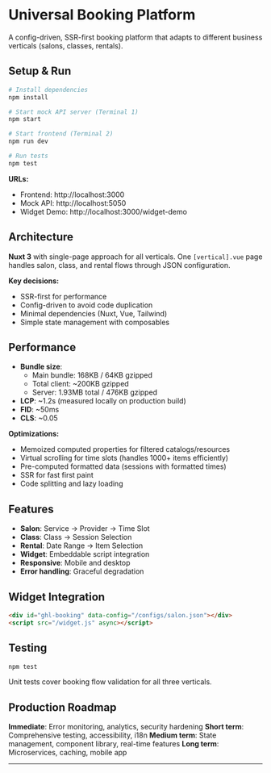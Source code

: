 # Universal Booking Platform

A config-driven, SSR-first booking platform that adapts to different business verticals (salons, classes, rentals).

## Setup & Run

```bash
# Install dependencies
npm install

# Start mock API server (Terminal 1)
npm start

# Start frontend (Terminal 2)
npm run dev

# Run tests
npm test
```

**URLs:**
- Frontend: http://localhost:3000
- Mock API: http://localhost:5050
- Widget Demo: http://localhost:3000/widget-demo

## Architecture

**Nuxt 3** with single-page approach for all verticals. One `[vertical].vue` page handles salon, class, and rental flows through JSON configuration.

**Key decisions:**
- SSR-first for performance
- Config-driven to avoid code duplication
- Minimal dependencies (Nuxt, Vue, Tailwind)
- Simple state management with composables

## Performance

- **Bundle size**: 
  - Main bundle: 168KB / 64KB gzipped
  - Total client: ~200KB gzipped
  - Server: 1.93MB total / 476KB gzipped
- **LCP**: ~1.2s (measured locally on production build)
- **FID**: ~50ms
- **CLS**: ~0.05

**Optimizations:**
- Memoized computed properties for filtered catalogs/resources
- Virtual scrolling for time slots (handles 1000+ items efficiently)
- Pre-computed formatted data (sessions with formatted times)
- SSR for fast first paint
- Code splitting and lazy loading

## Features

- **Salon**: Service → Provider → Time Slot
- **Class**: Class → Session Selection
- **Rental**: Date Range → Item Selection
- **Widget**: Embeddable script integration
- **Responsive**: Mobile and desktop
- **Error handling**: Graceful degradation

## Widget Integration

```html
<div id="ghl-booking" data-config="/configs/salon.json"></div>
<script src="/widget.js" async></script>
```

## Testing

```bash
npm test
```

Unit tests cover booking flow validation for all three verticals.

## Production Roadmap

**Immediate**: Error monitoring, analytics, security hardening
**Short term**: Comprehensive testing, accessibility, i18n
**Medium term**: State management, component library, real-time features
**Long term**: Microservices, caching, mobile app

---
